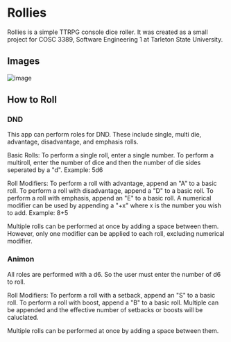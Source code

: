 # Rollies
Rollies is a simple TTRPG console dice roller. It was created as a small project for COSC 3389, Software Engineering 1 at Tarleton State University.

## Images

![image](https://github.com/user-attachments/assets/e83b2bad-33af-4cce-8fa6-19f9f98d48af)

## How to Roll
### DND
This app can perform roles for DND. 
These include single, multi die, advantage, disadvantage, and emphasis rolls.

Basic Rolls:
To perform a single roll, enter a single number.
To perform a multiroll, enter the number of dice and then the number of die sides seperated by a "d". Example: 5d6

Roll Modifiers:
To perform a roll with advantage, append an "A" to a basic roll.
To perform a roll with disadvantage, append a "D" to a basic roll.
To perform a roll with emphasis, append an "E" to a basic roll.
A numerical modifier can be used by appending a "+x" where x is the number you wish to add. Example: 8+5

Multiple rolls can be performed at once by adding a space between them. However, only one modifier can be applied to each roll, excluding numerical modifier.

### Animon
All roles are performed with a d6. So the user must enter the number of d6 to roll.

Roll Modifiers:
To perform a roll with a setback, append an "S" to a basic roll.
To perform a roll with boost, append a "B" to a basic roll.
Multiple can be appended and the effective number of setbacks or boosts will be caluclated.

Multiple rolls can be performed at once by adding a space between them.
